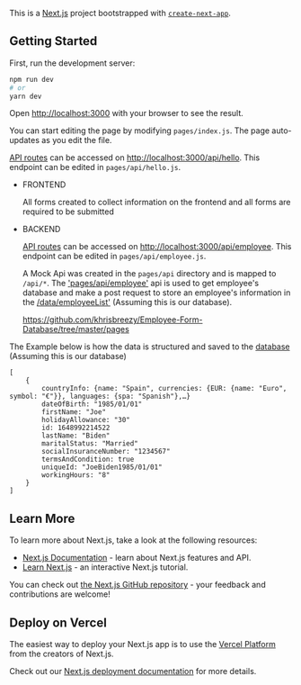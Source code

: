 This is a [Next.js](https://nextjs.org/) project bootstrapped with [`create-next-app`](https://github.com/vercel/next.js/tree/canary/packages/create-next-app).

## Getting Started

First, run the development server:

```bash
npm run dev
# or
yarn dev
```

Open [http://localhost:3000](http://localhost:3000) with your browser to see the result.

You can start editing the page by modifying `pages/index.js`. The page auto-updates as you edit the file.

[API routes](https://nextjs.org/docs/api-routes/introduction) can be accessed on [http://localhost:3000/api/hello](http://localhost:3000/api/hello). This endpoint can be edited in `pages/api/hello.js`.

- FRONTEND

    All forms created to collect information on the frontend and all forms are required to be submitted


- BACKEND

    [API routes](https://nextjs.org/docs/api-routes/introduction) can be accessed on [http://localhost:3000/api/employee](http://localhost:3000/api/employee). This endpoint can be edited in `pages/api/employee.js`.

   A Mock Api was created in the `pages/api` directory and is mapped to `/api/*`. The ['pages/api/employee'](http://localhost:3000/api/employee) api is used to get employee's database and make a post request to store an employee's information in the [/data/employeeList'](http://localhost:3000/data/employeeList) (Assuming this is our database).
   
   https://github.com/khrisbreezy/Employee-Form-Database/tree/master/pages



The Example below is how the data is structured and saved to the [database](http://localhost:3000/data/employeeList) (Assuming this is our database)

    [
        {
            countryInfo: {name: "Spain", currencies: {EUR: {name: "Euro", symbol: "€"}}, languages: {spa: "Spanish"},…}
            dateOfBirth: "1985/01/01"
            firstName: "Joe"
            holidayAllowance: "30"
            id: 1648992214522
            lastName: "Biden"
            maritalStatus: "Married"
            socialInsuranceNumber: "1234567"
            termsAndCondition: true
            uniqueId: "JoeBiden1985/01/01"
            workingHours: "8"
        }
    ]
    

## Learn More

To learn more about Next.js, take a look at the following resources:

- [Next.js Documentation](https://nextjs.org/docs) - learn about Next.js features and API.
- [Learn Next.js](https://nextjs.org/learn) - an interactive Next.js tutorial.

You can check out [the Next.js GitHub repository](https://github.com/vercel/next.js/) - your feedback and contributions are welcome!

## Deploy on Vercel

The easiest way to deploy your Next.js app is to use the [Vercel Platform](https://vercel.com/new?utm_medium=default-template&filter=next.js&utm_source=create-next-app&utm_campaign=create-next-app-readme) from the creators of Next.js.

Check out our [Next.js deployment documentation](https://nextjs.org/docs/deployment) for more details.
